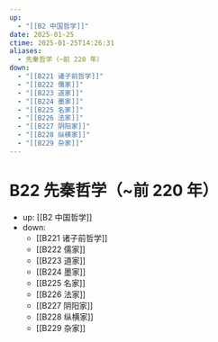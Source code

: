 ```yaml
---
up:
  - "[[B2 中国哲学]]"
date: 2025-01-25
ctime: 2025-01-25T14:26:31
aliases:
  - 先秦哲学（~前 220 年）
down:
  - "[[B221 诸子前哲学]]"
  - "[[B222 儒家]]"
  - "[[B223 道家]]"
  - "[[B224 墨家]]"
  - "[[B225 名家]]"
  - "[[B226 法家]]"
  - "[[B227 阴阳家]]"
  - "[[B228 纵横家]]"
  - "[[B229 杂家]]"
---
```


# B22 先秦哲学（~前 220 年）

- up: [[B2 中国哲学]]
- down:	
	- [[B221 诸子前哲学]]
	- [[B222 儒家]]
	- [[B223 道家]]
	- [[B224 墨家]]
	- [[B225 名家]]
	- [[B226 法家]]
	- [[B227 阴阳家]]
	- [[B228 纵横家]]
	- [[B229 杂家]]
	
